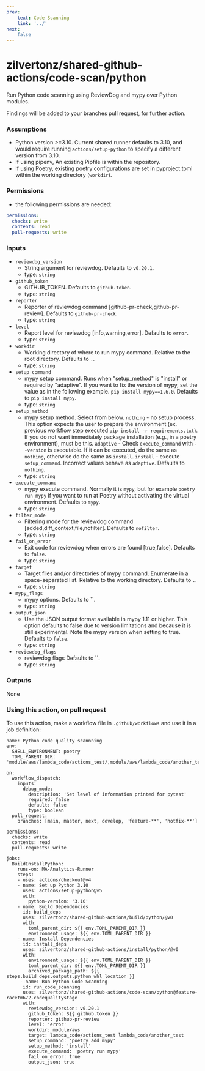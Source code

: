 ```yaml
---
prev:
    text: Code Scanning
    link: '../'
next:
    false
---
```

zilvertonz/shared-github-actions/code-scan/python
===========================================================

Run Python code scanning using ReviewDog and mypy over Python modules. 

Findings will be added to your branches pull request, for further action.

### Assumptions

+ Python version >=3.10. Current shared runner defaults to 3.10, and would require running `actions/setup-python` to specify a different version from 3.10.
+ If using pipenv, An existing Pipfile is within the repository. 
+ If using Poetry, existing poetry configurations are set in pyproject.toml within the working directory (`workdir`).

### Permissions

+ the following permissions are needed:
```yaml
permissions:
  checks: write
  contents: read
  pull-requests: write
```

### Inputs
+ `reviewdog_version`
  + String argument for reviewdog. Defaults to `v0.20.1`.
  + type: `string`
+ `github_token`
  + GITHUB_TOKEN. Defaults to `github.token`.
  + type: `string`
+ `reporter`
  + Reporter of reviewdog command [github-pr-check,github-pr-review]. Defaults to `github-pr-check`.
  + type: `string`
+ `level`
  + Report level for reviewdog [info,warning,error]. Defaults to `error`.
  + type: `string`
+ `workdir`
  + Working directory of where to run mypy command. Relative to the root directory. Defaults to `.`.
  + type: `string`
+ `setup_command`
  + mypy setup command. Runs when "setup_method" is "install" or required by "adaptive". If you want to fix the version of mypy, set the value as in the following example. `pip install mypy==1.6.0`. Defaults to `pip install mypy`.
  + type: `string`
+ `setup_method`
  + mypy setup method. Select from below. `nothing` - no setup process. This option expects the user to prepare the environment (ex. previous workflow step executed `pip install -r requirements.txt`). If you do not want immediately package installation (e.g., in a poetry environment), must be this. `adaptive` - Check `execute_command` with `--version` is executable. If it can be executed, do the same as `nothing`, otherwise do the same as `install`. `install` - execute `setup_command`. Incorrect values behave as `adaptive`. Defaults to `nothing`.
  + type: `string`
+ `execute_command`
  + mypy execute command. Normally it is `mypy`, but for example `poetry run mypy` if you want to run at Poetry without activating the virtual environment. Defaults to `mypy`.
  + type: `string`
+ `filter_mode`
  + Filtering mode for the reviewdog command [added,diff_context,file,nofilter]. Defaults to `nofilter`.
  + type: `string`
+ `fail_on_error`
  + Exit code for reviewdog when errors are found [true,false]. Defaults to `false`.
  + type: `string`
+ `target`
  + Target files and/or directories of mypy command. Enumerate in a space-separated list. Relative to the working directory. Defaults to `.`.
  + type: `string`
+ `mypy_flags`
  + mypy options. Defaults to ``.
  + type: `string`
+ `output_json`
  + Use the JSON output format available in mypy 1.11 or higher. This option defaults to false due to version limitations and because it is still experimental. Note the mypy version when setting to true. Defaults to `false`.
  + type: `string`
+ `reviewdog_flags`
  + reviewdog flags Defaults to ``.
  + type: `string`

### Outputs

None

### Using this action, on pull request

To use this action, make a workflow file in `.github/workflows` and use it in a job definition:
```
name: Python code quality scannning
env:
  SHELL_ENVIRONMENT: poetry
  TOML_PARENT_DIR:  'module/aws/lambda_code/actions_test/,module/aws/lambda_code/another_test/'

on:
  workflow_dispatch:
    inputs:
      debug_mode:
        description: 'Set level of information printed for pytest'
        required: false
        default: false
        type: boolean
  pull_request:
    branches: [main, master, next, develop, 'feature-**', 'hotfix-**']

permissions:
  checks: write
  contents: read
  pull-requests: write

jobs:
  BuildInstallPython:
    runs-on: MA-Analytics-Runner
    steps:
    - uses: actions/checkout@v4
    - name: Set up Python 3.10
      uses: actions/setup-python@v5
      with:
        python-version: '3.10'
    - name: Build Dependencies
      id: build_deps
      uses: zilvertonz/shared-github-actions/build/python/@v0
      with:
        toml_parent_dir: ${{ env.TOML_PARENT_DIR }}
        environment_usage: ${{ env.TOML_PARENT_DIR }}
    - name: Install Dependencies
      id: install_deps
      uses: zilvertonz/shared-github-actions/install/python/@v0
      with:
        environment_usage: ${{ env.TOML_PARENT_DIR }}
        toml_parent_dir: ${{ env.TOML_PARENT_DIR }}
        archived_package_path: ${{ steps.build_deps.outputs.python_whl_location }}
     - name: Run Python Code Scanning
      id: run_code_scanning
      uses: zilvertonz/shared-github-actions/code-scan/python@feature-racetm672-codequalitystage
      with:
        reviewdog_version: v0.20.1
        github_token: ${{ github.token }}
        reporter: github-pr-review
        level: 'error'
        workdir: module/aws
        target: lambda_code/actions_test lambda_code/another_test
        setup_command: 'poetry add mypy'
        setup_method: 'install'
        execute_command: 'poetry run mypy'
        fail_on_error: true
        output_json: true

```
